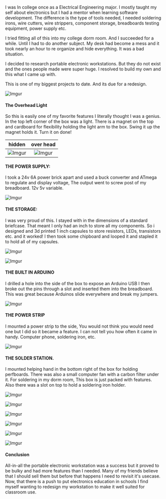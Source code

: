 I was In college once as a Electrical Engineering major. I mostly taught my self about electronics but I had a mentor when learning software development. The difference is the type of tools needed, I needed soldering irons, wire cutters, wire strippers, component storage, breadboards testing equipment, power supply etc.

I tried fitting all of this into my college dorm room. And I succeeded for a while. Until I had to do another subject. My desk had become a mess and it took nearly an hour to re organize and hide everything. It was a bad situation.

I decided to research portable electronic workstations. But they do not exist and the ones people made were super huge. I resolved to build my own and this what I came up with.

This is one of my biggest projects to date. And its due for a redesign.

![Imgur](https://i.imgur.com/8f9UNsu.jpg)

#### The Overhead Light
So this is easily one of my favorite features I literally thought I was a genius. In the top left corner of the box was a light. There is a magnet on the top and cardboard for flexibility holding the light arm to the box. Swing it up the magnet holds it. Turn it on done!

hidden             |  over head
:-------------------------:|:-------------------------:
  ![Imgur](https://i.imgur.com/VLq1Eya.jpg)|  ![Imgur](https://i.imgur.com/F5H2Fkk.jpg)

#### THE POWER SUPPLY:

I took a 24v 6A power brick apart and used a buck converter and ATmega to regulate and display voltage, The output went to screw post of my breadboard. 12v 5v variable.

![Imgur](https://i.imgur.com/MJ7Z0Sl.jpg)

#### THE STORAGE:

I was very proud of this. I stayed with in the dimensions of a standard briefcase. That meant I only had an inch to store all my components. So i designed and 3d printed 1 inch capsules to store resistors, LEDs, transistors etc. and it worked! I then took some chipboard and looped it and stapled it to hold all of my capsules.

![Imgur](https://i.imgur.com/QQdo7HN.jpg)

![Imgur](https://i.imgur.com/4qTdN1i.jpg)

#### THE BUILT IN ARDUINO

I drilled a hole into the side of the box to expose an Arduino USB I then broke out the pins through a slot and inserted them into the breadboard. This was great because Arduinos slide everywhere and break my jumpers.

![Imgur](https://i.imgur.com/11YremO.jpg)

#### THE POWER STRIP

I mounted a power strip to the side, You would not think you would need one but I did so it became a feature. I can not tell you how often it came in handy. Computer phone, soldering iron, etc.

![Imgur](https://i.imgur.com/IgSRCE7.jpg)

#### THE SOLDER STATION.

I mounted helping hand in the bottom right of the box for holding perfboards. There was also a small computer fan with a carbon filter under it. For soldering in my dorm room, This box is just packed with features. Also there was a slot on top to hold a soldering iron holder.

![Imgur](https://i.imgur.com/HH9KiLo.jpg)

![Imgur](https://i.imgur.com/hJoFWt7.jpg)

![Imgur](https://i.imgur.com/WoqhGgN.jpg)

![Imgur](https://i.imgur.com/NgO4O6E.jpg)

![Imgur](https://i.imgur.com/IddAXzM.jpg)

![Imgur](https://i.imgur.com/XZL31M7.jpg)

#### Conclusion

All-in-all the portable electronic workstation was a success but it proved to be bulky and had more features than I needed. Many of my friends believe that I should sell them but before that happens I need to revisit it's usecase. Now, that there is a push to put electronics education in schools I find myself wanting to redesign my workstation to make it well suited for classroom use. 
